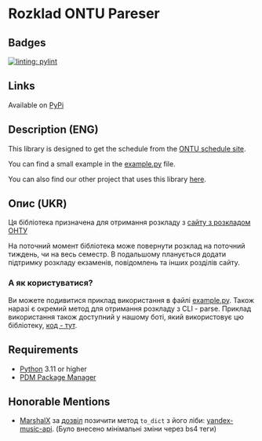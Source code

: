 # Rozklad ONTU Pareser

## Badges
[![linting: pylint](https://img.shields.io/badge/linting-pylint-yellowgreen)](https://github.com/PyCQA/pylint)

## Links
Available on [PyPi](https://pypi.org/project/rozklad-ontu-parser-MakisuKurisu/)

## Description (ENG)

This library is designed to get the schedule from the [ONTU schedule site](https://rozklad.ontu.edu.ua).

You can find a small example in the [example.py](/ontu_parser/example.py) file.

You can also find our other project that uses this library [here](https://github.com/Wandering-Cursor/ontu-schedule-bot).

## Опис (UKR)

Ця бібліотека призначена для отримання розкладу з [сайту з розкладом ОНТУ](https://rozklad.ontu.edu.ua)

На поточний момент бібліотека може повернути розклад на поточний тиждень, чи на весь семестр. В подальшому планується додати підтримку розкладу екзаменів, повідомлень та інших розділів сайту.

### А як користуватися?
Ви можете подивитися приклад використання в файлі [example.py](/ontu_parser/example.py). Також наразі є окремий метод для отримання розкладу з CLI - parse.
Приклад використання також доступний у нашому боті, який використовує цю бібліотеку, [код - тут](https://github.com/Wandering-Cursor/ontu-schedule-bot).

## Requirements
- [Python](https://python.org) 3.11 or higher
- [PDM Package Manager](https://pdm-project.org/)

## Honorable Mentions
- [MarshalX](https://github.com/MarshalX) за [дозвіл](https://t.me/yandex_music_api/29677) позичити метод `to_dict` з його ліби: [yandex-music-api](https://github.com/MarshalX/yandex-music-api). (Було внесено мінімальні зміни через bs4 теги)
